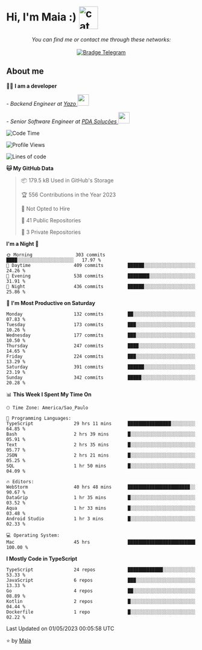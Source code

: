 <h1 align="left">Hi, I'm Maia :) 
<img src="https://emojis.slackmojis.com/emojis/images/1643509834/36299/black-cat.gif?1643509834" width="50" height="60" align="center"  alt="cat"/>
</h1>

<p align="center">
    <i>You can find me or contact me through these networks:</i>
    <br/><br/>
    <a href="https://t.me/mrootx" target="_blank">
        <img src="https://img.shields.io/badge/-Telegram-2CA5E0?logo=telegram&style=flat&logoColor=white" alt="Bradge Telegram" />
    </a>
</p>

## About me

:technologist: <strong>I am a developer</strong> <br>

<p><em> - Backend Engineer at <a href="https://yazo.com.br/">Yazo
</a><img src="https://media.giphy.com/media/WUlplcMpOCEmTGBtBW/giphy.gif" width="30"> 
</em></p>

<p><em> - Senior Software Engineer at <a href="https://pdasolucoes.com.br">PDA Soluções
</a><img src="https://media.giphy.com/media/WUlplcMpOCEmTGBtBW/giphy.gif" width="30"> 
</em></p>

<!--START_SECTION:waka-->
![Code Time](http://img.shields.io/badge/Code%20Time-2%2C495%20hrs%209%20mins-blue)

![Profile Views](http://img.shields.io/badge/Profile%20Views-7-blue)

![Lines of code](https://img.shields.io/badge/From%20Hello%20World%20I%27ve%20Written-404.4%20thousand%20lines%20of%20code-blue)

**🐱 My GitHub Data** 

> 📦 179.5 kB Used in GitHub's Storage 
 > 
> 🏆 556 Contributions in the Year 2023
 > 
> 🚫 Not Opted to Hire
 > 
> 📜 41 Public Repositories 
 > 
> 🔑 3 Private Repositories 
 > 
**I'm a Night 🦉** 

```text
🌞 Morning                303 commits         ████░░░░░░░░░░░░░░░░░░░░░   17.97 % 
🌆 Daytime                409 commits         ██████░░░░░░░░░░░░░░░░░░░   24.26 % 
🌃 Evening                538 commits         ████████░░░░░░░░░░░░░░░░░   31.91 % 
🌙 Night                  436 commits         ██████░░░░░░░░░░░░░░░░░░░   25.86 % 
```
📅 **I'm Most Productive on Saturday** 

```text
Monday                   132 commits         ██░░░░░░░░░░░░░░░░░░░░░░░   07.83 % 
Tuesday                  173 commits         ███░░░░░░░░░░░░░░░░░░░░░░   10.26 % 
Wednesday                177 commits         ███░░░░░░░░░░░░░░░░░░░░░░   10.50 % 
Thursday                 247 commits         ████░░░░░░░░░░░░░░░░░░░░░   14.65 % 
Friday                   224 commits         ███░░░░░░░░░░░░░░░░░░░░░░   13.29 % 
Saturday                 391 commits         ██████░░░░░░░░░░░░░░░░░░░   23.19 % 
Sunday                   342 commits         █████░░░░░░░░░░░░░░░░░░░░   20.28 % 
```


📊 **This Week I Spent My Time On** 

```text
🕑︎ Time Zone: America/Sao_Paulo

💬 Programming Languages: 
TypeScript               29 hrs 11 mins      ████████████████░░░░░░░░░   64.85 % 
Bash                     2 hrs 39 mins       █░░░░░░░░░░░░░░░░░░░░░░░░   05.91 % 
Text                     2 hrs 35 mins       █░░░░░░░░░░░░░░░░░░░░░░░░   05.77 % 
JSON                     2 hrs 21 mins       █░░░░░░░░░░░░░░░░░░░░░░░░   05.25 % 
SQL                      1 hr 50 mins        █░░░░░░░░░░░░░░░░░░░░░░░░   04.09 % 

🔥 Editors: 
WebStorm                 40 hrs 48 mins      ███████████████████████░░   90.67 % 
DataGrip                 1 hr 35 mins        █░░░░░░░░░░░░░░░░░░░░░░░░   03.52 % 
Aqua                     1 hr 33 mins        █░░░░░░░░░░░░░░░░░░░░░░░░   03.48 % 
Android Studio           1 hr 3 mins         █░░░░░░░░░░░░░░░░░░░░░░░░   02.33 % 

💻 Operating System: 
Mac                      45 hrs              █████████████████████████   100.00 % 
```

**I Mostly Code in TypeScript** 

```text
TypeScript               24 repos            █████████████░░░░░░░░░░░░   53.33 % 
JavaScript               6 repos             ███░░░░░░░░░░░░░░░░░░░░░░   13.33 % 
Go                       4 repos             ██░░░░░░░░░░░░░░░░░░░░░░░   08.89 % 
Kotlin                   2 repos             █░░░░░░░░░░░░░░░░░░░░░░░░   04.44 % 
Dockerfile               1 repo              █░░░░░░░░░░░░░░░░░░░░░░░░   02.22 % 
```




 Last Updated on 01/05/2023 00:05:58 UTC
<!--END_SECTION:waka-->

⭐️ by [Maia](https://github.com/gabrielmaialva33/)



